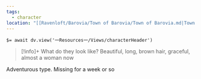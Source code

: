 ```yaml
---
tags:
  - character
location: "[[Ravenloft/Barovia/Town of Barovia/Town of Barovia.md|Town of Barovia]]"
---
```


`$= await dv.view('一Resources一/Views/characterHeader')`

> [!info]+ What do they look like?
> Beautiful, long, brown hair, graceful, almost a woman now

Adventurous type. Missing for a week or so